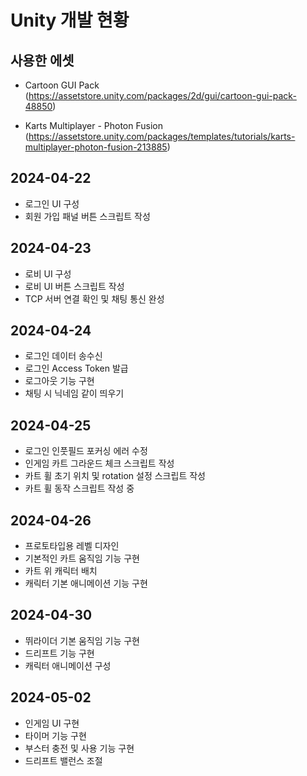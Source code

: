# Unity 개발 현황

## 사용한 에셋
- Cartoon GUI Pack (https://assetstore.unity.com/packages/2d/gui/cartoon-gui-pack-48850)

- Karts Multiplayer - Photon Fusion (https://assetstore.unity.com/packages/templates/tutorials/karts-multiplayer-photon-fusion-213885)

## 2024-04-22

- 로그인 UI 구성
- 회원 가입 패널 버튼 스크립트 작성

## 2024-04-23

- 로비 UI 구성
- 로비 UI 버튼 스크립트 작성 
- TCP 서버 연결 확인 및 채팅 통신 완성

## 2024-04-24

- 로그인 데이터 송수신
- 로그인 Access Token 발급
- 로그아웃 기능 구현
- 채팅 시 닉네임 같이 띄우기

## 2024-04-25

- 로그인 인풋필드 포커싱 에러 수정
- 인게임 카트 그라운드 체크 스크립트 작성
- 카트 휠 초기 위치 및 rotation 설정 스크립트 작성
- 카트 휠 동작 스크립트 작성 중

## 2024-04-26

- 프로토타입용 레벨 디자인
- 기본적인 카트 움직임 기능 구현
- 카트 위 캐릭터 배치
- 캐릭터 기본 애니메이션 기능 구현

## 2024-04-30

- 뛰라이더 기본 움직임 기능 구현
- 드리프트 기능 구현
- 캐릭터 애니메이션 구성

## 2024-05-02

- 인게임 UI 구현
- 타이머 기능 구현
- 부스터 충전 및 사용 기능 구현
- 드리프트 밸런스 조절